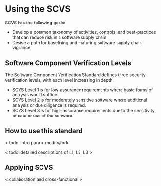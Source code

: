 # Using the SCVS

SCVS has the following goals:

* Develop a common taxonomy of activities, controls, and best-practices that can reduce risk in a software supply chain
* Devise a path for baselining and maturing software supply chain vigilance

## Software Component Verification Levels

The Software Component Verification Standard defines three security verification levels, with each level increasing in depth.

* SCVS Level 1 is for low-assurance requirements where basic forms of analysis would suffice.
* SCVS Level 2 is for moderately sensitive software where additional analysis or due diligence is required.
* SCVS Level 3 is for high-assurance requirements due to the sensitivity of data or use of the software.

## How to use this standard

< todo: intro para > modify/fork



< todo: detailed descriptions of L1, L2, L3 >

## Applying SCVS

< collaboration and cross-functional >